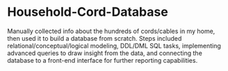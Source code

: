 # Household-Cord-Database
Manually collected info about the hundreds of cords/cables in my home, then used it to build a database from scratch. Steps included relational/conceptual/logical modeling, DDL/DML SQL tasks, implementing advanced queries to draw insight from the data, and connecting the database to a front-end interface for further reporting capabilities.
